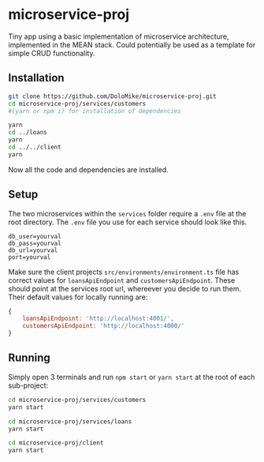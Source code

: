 # microservice-proj
Tiny app using a basic implementation of microservice architecture, implemented in the MEAN stack. Could potentially be used as a template for simple CRUD functionality.

## Installation
```bash
git clone https://github.com/DoloMike/microservice-proj.git
cd microservice-proj/services/customers
#(yarn or npm i) for installation of dependencies

yarn
cd ../loans
yarn
cd ../../client
yarn
```

Now all the code and dependencies are installed.

## Setup
The two microservices within the `services` folder require a `.env` file at the root directory. The `.env` file you use for each service should look like this.

```env
db_user=yourval
db_pass=yourval
db_url=yourval
port=yourval
```

Make sure the client projects `src/environments/environment.ts` file has correct values for `loansApiEndpoint` and `customersApiEndpoint`. These should point at the services root url, whereever you decide to run them. Their default values for locally running are:
```javascript
{
	loansApiEndpoint: 'http://localhost:4001/',
	customersApiEndpoint: 'http://localhost:4000/'
}
```

## Running

Simply open 3 terminals and run `npm start` or `yarn start` at the root of each sub-project:

```bash
cd microservice-proj/services/customers
yarn start
```
```bash
cd microservice-proj/services/loans
yarn start
```
```bash
cd microservice-proj/client
yarn start
```

